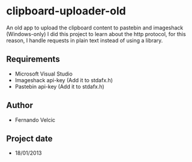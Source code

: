 # clipboard-uploader-old
An old app to upload the clipboard content to pastebin and imageshack (Windows-only)
I did this project to learn about the http protocol, for this reason, I handle requests in plain text instead of using a library.

## Requirements
- Microsoft Visual Studio
- Imageshack api-key (Add it to stdafx.h)
- Pastebin api-key (Add it to stdafx.h)

## Author
- Fernando Velcic

## Project date
- 18/01/2013